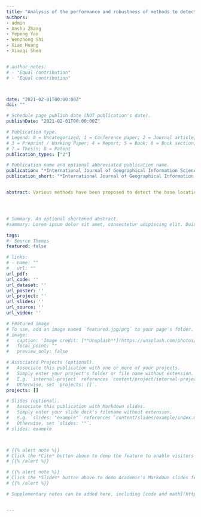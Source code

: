 ```yaml
---
title: "Analysis of the performance and robustness of methods to detect base locations of individuals with geo-tagged social media data"
authors:
- admin
- Anshu Zhang
- Yepeng Yao
- Wenzhong Shi
- Xiao Huang
- Xiaoqi Shen


# author_notes:
# - "Equal contribution"
# - "Equal contribution"



date: "2021-02-01T00:00:00Z"
doi: ""

# Schedule page publish date (NOT publication's date).
publishDate: "2021-02-01T00:00:00Z"

# Publication type.
# Legend: 0 = Uncategorized; 1 = Conference paper; 2 = Journal article;
# 3 = Preprint / Working Paper; 4 = Report; 5 = Book; 6 = Book section;
# 7 = Thesis; 8 = Patent
publication_types: ["2"]

# Publication name and optional abbreviated publication name.
publication: "*International Journal of Geographical Information Science*, 35(3): 609-627"
publication_short: "*International Journal of Geographical Information Science* , 35(3): 609-627"


abstract: Various methods have been proposed to detect the base locations of individuals, with their geo-tagged social media data. However, a common challenge relating to base-location detection methods (BDMs) is that, the rare availability of ground-truth data impedes the method assessment of accuracy and robustness, thus undermining research validity and reliability. To address this challenge, we collect users’ information from unstructured online content, and evaluate both the performance and robustness of BDMs. The evaluation consists of two tasks, the detection of base locations and also the differentiation between local residents and tourists. The results show BDMs can achieve high accuracies in base-location detection but tend to overestimate the number of tourists. Evaluation conducted in this study, also shows that BDMs’ accuracy is subject to the intensity of user’s activities and number of countries visited by the user but are insensitive to user’s gender. Temporally, BDMs perform better during weekends and summertime than during other periods, but the best performances appear with datasets that cover the whole time periods (whole day, week, and year). To the best of knowledge, this study is the first work to evaluate the performance and robustness of BDMs at individual level.




# Summary. An optional shortened abstract.
#summary: Lorem ipsum dolor sit amet, consectetur adipiscing elit. Duis posuere tellus ac convallis placerat. Proin tincidunt magna sed ex sollicitudin condimentum.

tags:
#- Source Themes
featured: false

# links:
# - name: ""
#   url: ""
url_pdf: 
url_code: ''
url_dataset: ''
url_poster: ''
url_project: ''
url_slides: ''
url_source: ''
url_video: ''

# Featured image
# To use, add an image named `featured.jpg/png` to your page's folder. 
# image:
#   caption: 'Image credit: [**Unsplash**](https://unsplash.com/photos/jdD8gXaTZsc)'
#   focal_point: ""
#   preview_only: false

# Associated Projects (optional).
#   Associate this publication with one or more of your projects.
#   Simply enter your project's folder or file name without extension.
#   E.g. `internal-project` references `content/project/internal-project/index.md`.
#   Otherwise, set `projects: []`.
projects: []

# Slides (optional).
#   Associate this publication with Markdown slides.
#   Simply enter your slide deck's filename without extension.
#   E.g. `slides: "example"` references `content/slides/example/index.md`.
#   Otherwise, set `slides: ""`.
# slides: example



# {{% alert note %}}
# Click the *Cite* button above to demo the feature to enable visitors to import publication metadata into their reference management software.
# {{% /alert %}}

# {{% alert note %}}
# Click the *Slides* button above to demo Academic's Markdown slides feature.
# {{% /alert %}}

# Supplementary notes can be added here, including [code and math](https://sourcethemes.com/academic/docs/writing-markdown-latex/).


---
```



